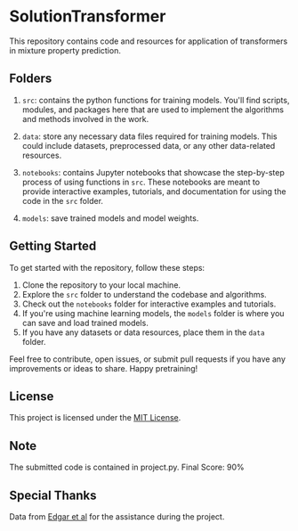 # SolutionTransformer
This repository contains code and resources for application of transformers in mixture property prediction.

## Folders
1. `src`:  contains the python functions for training models. You'll find scripts, modules, and packages here that are used to implement the algorithms and methods involved in the work.

2. `data`: store any necessary data files required for training models. This could include datasets, preprocessed data, or any other data-related resources.
3. `notebooks`: contains Jupyter notebooks that showcase the step-by-step process of using functions in `src`. These notebooks are meant to provide interactive examples, tutorials, and documentation for using the code in the `src` folder.
4. `models`: save trained models and model weights. 

## Getting Started

To get started with the repository, follow these steps:

1. Clone the repository to your local machine.
2. Explore the `src` folder to understand the codebase and algorithms.
3. Check out the `notebooks` folder for interactive examples and tutorials.
4. If you're using machine learning models, the `models` folder is where you can save and load trained models.
5. If you have any datasets or data resources, place them in the `data` folder.

Feel free to contribute, open issues, or submit pull requests if you have any improvements or ideas to share. Happy pretraining!

## License

This project is licensed under the [MIT License](LICENSE).

## Note
The submitted code is contained in project.py. 
Final Score: 90%

## Special Thanks
Data from [Edgar et al]([https://github.com/DavidAkinpelu](https://github.com/edgarsmdn/GH-GNN/blob/main/data/raw/Brouwer_2021.csv)https://github.com/edgarsmdn/GH-GNN/blob/main/data/raw/Brouwer_2021.csv) for the assistance during the project.

